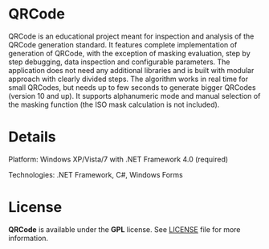 # QRCode

QRCode is an educational project meant for inspection and analysis of the QRCode generation standard. It features complete implementation of generation of QRCode, with the exception of masking evaluation, step by step debugging, data inspection and configurable parameters. The application does not need any additional libraries and is built with modular approach with clearly divided steps. The algorithm works in real time for small QRCodes, but needs up to few seconds to generate bigger QRCodes (version 10 and up). It supports alphanumeric mode and manual selection of the masking function (the ISO mask calculation is not included).

# Details

Platform: Windows XP/Vista/7 with .NET Framework 4.0 (required)

Technologies: .NET Framework, C#, Windows Forms

# License

**QRCode** is available under the **GPL** license. See [LICENSE](https://github.com/Legoless/QRCode/blob/master/LICENSE) file for more information.
